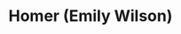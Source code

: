 ---
title: Homer (Emily Wilson)
author_slug: homer_emily_wilson
wikipedia_url: https://en.wikipedia.org/wiki/Homer
wikipedia_summary: |
  Homer was an ancient Greek poet who is credited as the author of the Iliad and the Odyssey, two epic poems that are foundational works of ancient Greek literature. Despite doubts about his authorship, Homer is considered one of the most influential authors in history.
layout: author
---